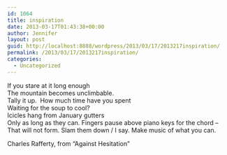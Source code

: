```yaml
---
id: 1064
title: inspiration
date: 2013-03-17T01:43:38+00:00
author: Jennifer
layout: post
guid: http://localhost:8888/wordpress/2013/03/17/2013217inspiration/
permalink: /2013/03/17/2013217inspiration/
categories:
  - Uncategorized
---
```

If you stare at it long enough  
The mountain becomes unclimbable.&nbsp;  
Tally it up. &nbsp;How much time have you spent&nbsp;  
Waiting for the soup to cool?  
Icicles hang from January gutters  
Only as long as they can. Fingers pause above piano keys for the chord &#8211;  
That will not form. Slam them down / I say. Make music of what you can.&nbsp;

Charles Rafferty, from &#8220;Against Hesitation&#8221;</p> 

<div class="sqs-image sqs-empty">
  <div class="sqs-image-content">
  </div>
</div>